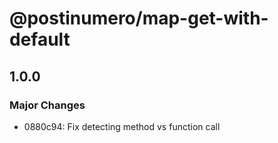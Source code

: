 # @postinumero/map-get-with-default

## 1.0.0

### Major Changes

- 0880c94: Fix detecting method vs function call
